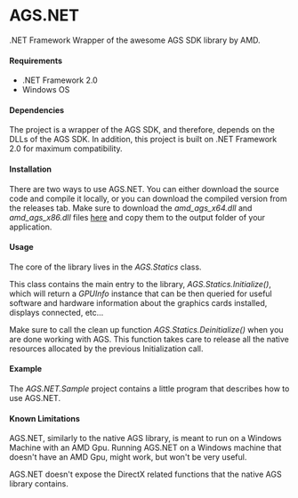# AGS.NET

.NET Framework Wrapper of the awesome AGS SDK library by AMD.

#### Requirements

- .NET Framework 2.0
- Windows OS

#### Dependencies

The project is a wrapper of the AGS SDK, and therefore, depends on the DLLs of the AGS SDK.
In addition, this project is built on .NET Framework 2.0 for maximum compatibility.

#### Installation

There are two ways to use AGS.NET.
You can either download the source code and compile it locally, or you can download the compiled version from the releases tab.
Make sure to download the *amd_ags_x64.dll* and *amd_ags_x86.dll* files [here](https://github.com/GPUOpen-LibrariesAndSDKs/AGS_SDK/tree/master/ags_lib/lib) and copy them to the output folder of your application. 

#### Usage

The core of the library lives in the *AGS.Statics* class.

This class contains the main entry to the library, *AGS.Statics.Initialize()*, which will return a *GPUInfo* instance that can be then queried for useful software and hardware information about the graphics cards installed, displays connected, etc...

Make sure to call the clean up function *AGS.Statics.Deinitialize()* when you are done working with AGS. This function takes care to release all the native resources allocated by the previous Initialization call.

#### Example

The *AGS.NET.Sample* project contains a little program that describes how to use AGS.NET.

#### Known Limitations

AGS.NET, similarly to the native AGS library, is meant to run on a Windows Machine with an AMD Gpu. Running AGS.NET on a Windows machine that doesn't have an AMD Gpu, might work, but won't be very useful.

AGS.NET doesn't expose the DirectX related functions that the native AGS library contains.